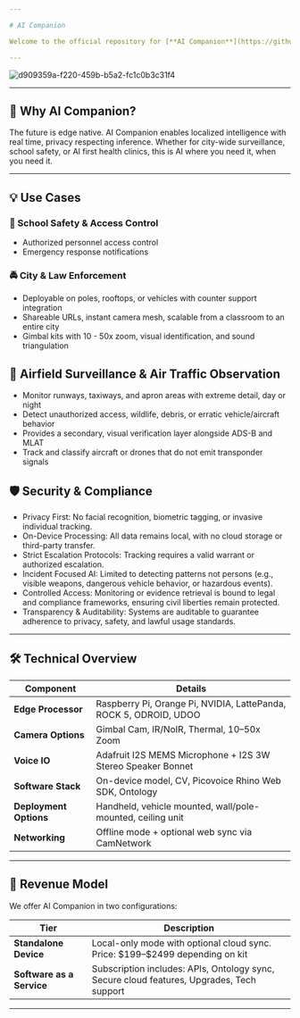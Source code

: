 ```yaml
---

# AI Companion

Welcome to the official repository for [**AI Companion**](https://github.com/caddison/AICompanion) — a revolutionary portable AI assistant integrating computer vision, multilingual AI models, and voice control, to solve real world problems across security, education, health, and automation.

---
```


![d909359a-f220-459b-b5a2-fc1c0b3c31f4](https://github.com/user-attachments/assets/b2999b3b-e889-4775-8fe4-94e0b45f5290)

---

## 🚀 Why AI Companion?

The future is edge native. AI Companion enables localized intelligence with real time, privacy respecting inference. Whether for city-wide surveillance, school safety, or AI first health clinics, this is AI where you need it, when you need it.

---

## 💡 Use Cases

### 🏫 School Safety & Access Control

* Authorized personnel access control
* Emergency response notifications 
  
### 🚔 City & Law Enforcement

* Deployable on poles, rooftops, or vehicles with counter support integration
* Shareable URLs, instant camera mesh, scalable from a classroom to an entire city
* Gimbal kits with 10 - 50x zoom, visual identification, and sound triangulation

## 🔎 Airfield Surveillance & Air Traffic Observation
* Monitor runways, taxiways, and apron areas with extreme detail, day or night
* Detect unauthorized access, wildlife, debris, or erratic vehicle/aircraft behavior
* Provides a secondary, visual verification layer alongside ADS-B and MLAT
* Track and classify aircraft or drones that do not emit transponder signals

## 🛡️ Security & Compliance
* Privacy First: No facial recognition, biometric tagging, or invasive individual tracking.
* On-Device Processing: All data remains local, with no cloud storage or third-party transfer.
* Strict Escalation Protocols: Tracking requires a valid warrant or authorized escalation.
* Incident Focused AI: Limited to detecting patterns not persons (e.g., visible weapons, dangerous vehicle behavior, or hazardous events).
* Controlled Access: Monitoring or evidence retrieval is bound to legal and compliance frameworks, ensuring civil liberties remain protected.
* Transparency & Auditability: Systems are auditable to guarantee adherence to privacy, safety, and lawful usage standards.
  
---

## 🛠️ Technical Overview

| Component              | Details                                                             |
| ---------------------- | ------------------------------------------------------------------- |
| **Edge Processor**     | Raspberry Pi, Orange Pi, NVIDIA, LattePanda, ROCK 5, ODROID, UDOO   |
| **Camera Options**     | Gimbal Cam, IR/NoIR, Thermal, 10–50x Zoom                           |
| **Voice IO**           | Adafruit I2S MEMS Microphone + I2S 3W Stereo Speaker Bonnet         |
| **Software Stack**     | On-device model, CV, Picovoice Rhino Web SDK, Ontology              |
| **Deployment Options** | Handheld, vehicle mounted, wall/pole-mounted, ceiling unit          |
| **Networking**         | Offline mode + optional web sync via CamNetwork                     |

---

## 💼 Revenue Model

We offer AI Companion in two configurations:

| Tier                                   | Description                                                                               |
| -------------------------------------- | ----------------------------------------------------------------------------------------- |
| **Standalone Device**                  | Local-only mode with optional cloud sync. Price: \$199–\$2499 depending on kit            |
| **Software as a Service**              | Subscription includes: APIs, Ontology sync, Secure cloud features, Upgrades, Tech support |

---

